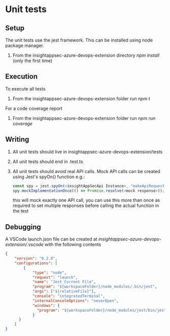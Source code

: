 # Unit tests

## Setup

The unit tests use the jest framework. This can be installed using node package manager.

1. From the insightappsec-azure-devops-extension directory _npm  install_ (only the first time)

## Execution

To execute all tests
1. From the insightappsec-azure-devops-extension folder run _npm t_

For a code coverage report
1. From the insightappsec-azure-devops-extension folder run _npm run coverage_


## Writing

1. All unit tests should live in insightappsec-azure-devops-extension/tests
2. All unit tests should end in .test.ts
3. All unit tests should avoid real API calls. Mock API calls can be created using Jest's spyOn() function e.g.: 
    
    ``` ts 
    const spy = jest.spyOn(<insightAppSecApi Instance>, "makeApiRequest");
    spy.mockImplementationOnce(() => Promise.resolve(<mock response>)); 
    ```
      this will mock exactly one API call, you can use this more than once as required to set multiple responses before calling the actual function in the test

## Debugging

A VSCode launch.json file can be created at _insightappsec-azure-devops-extension/.vscode_ with the following contents

```json
{
    "version": "0.2.0",
    "configurations": [
        {
            "type": "node",
            "request": "launch",
            "name": "Jest Current File",
            "program": "${workspaceFolder}/node_modules/.bin/jest",
            "args": ["${relativeFile}"],
            "console": "integratedTerminal",
            "internalConsoleOptions": "neverOpen",
            "windows": {
              "program": "${workspaceFolder}/node_modules/jest/bin/jest"
            }
      }
    ]
}
```